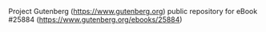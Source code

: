 Project Gutenberg (https://www.gutenberg.org) public repository for eBook #25884 (https://www.gutenberg.org/ebooks/25884)

